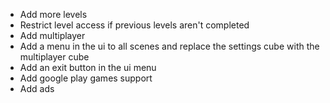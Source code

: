 - Add more levels
- Restrict level access if previous levels aren't completed
- Add multiplayer
- Add a menu in the ui to all scenes and replace the settings cube with the multiplayer cube
- Add an exit button in the ui menu
- Add google play games support
- Add ads
